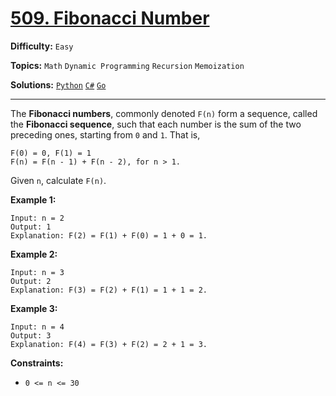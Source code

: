 # [509. Fibonacci Number](https://leetcode.com/problems/fibonacci-number/)

**Difficulty:** `Easy`

**Topics:** `Math` `Dynamic Programming` `Recursion` `Memoization`

**Solutions:** [`Python`](../../src/python/challenges/problems/fibonacci_number_test.py) [`C#`](../../src/csharp/challenges/Problems/FibonacciNumber.cs) [`Go`](../../src/go/challenges/problems/fibonacci_number_test.go)

---

The **Fibonacci numbers**, commonly denoted `F(n)` form a sequence, called the **Fibonacci sequence**, such that each number is the sum of the two preceding ones, starting from `0` and `1`. That is,

```
F(0) = 0, F(1) = 1
F(n) = F(n - 1) + F(n - 2), for n > 1.
```

Given `n`, calculate `F(n)`.

**Example 1:**

```
Input: n = 2
Output: 1
Explanation: F(2) = F(1) + F(0) = 1 + 0 = 1.
```

**Example 2:**

```
Input: n = 3
Output: 2
Explanation: F(3) = F(2) + F(1) = 1 + 1 = 2.
```

**Example 3:**

```
Input: n = 4
Output: 3
Explanation: F(4) = F(3) + F(2) = 2 + 1 = 3.
```

**Constraints:**

* `0 <= n <= 30`